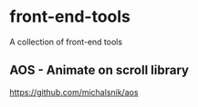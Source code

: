 # front-end-tools
A collection of front-end tools

## AOS - Animate on scroll library
https://github.com/michalsnik/aos
